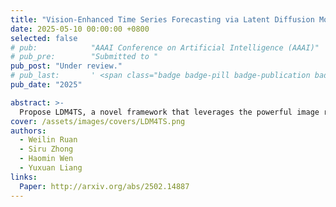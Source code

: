 ```yaml
---
title: "Vision-Enhanced Time Series Forecasting via Latent Diffusion Models"
date: 2025-05-10 00:00:00 +0800
selected: false
# pub:            "AAAI Conference on Artificial Intelligence (AAAI)"
# pub_pre:        "Submitted to "
pub_post: "Under review."
# pub_last:       ' <span class="badge badge-pill badge-publication badge-success">Spotlight</span>'
pub_date: "2025"

abstract: >-
  Propose LDM4TS, a novel framework that leverages the powerful image reconstruction capabilities of latent diffusion models for vision-enhanced time series forecasting.
cover: /assets/images/covers/LDM4TS.png
authors:
  - Weilin Ruan
  - Siru Zhong
  - Haomin Wen
  - Yuxuan Liang
links:
  Paper: http://arxiv.org/abs/2502.14887
---
```

